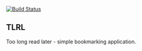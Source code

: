 [![Build Status](https://travis-ci.org/ikumen/tlrl.svg?branch=master)](https://travis-ci.org/ikumen/tlrl)

## TLRL
Too long read later - simple bookmarking application.
